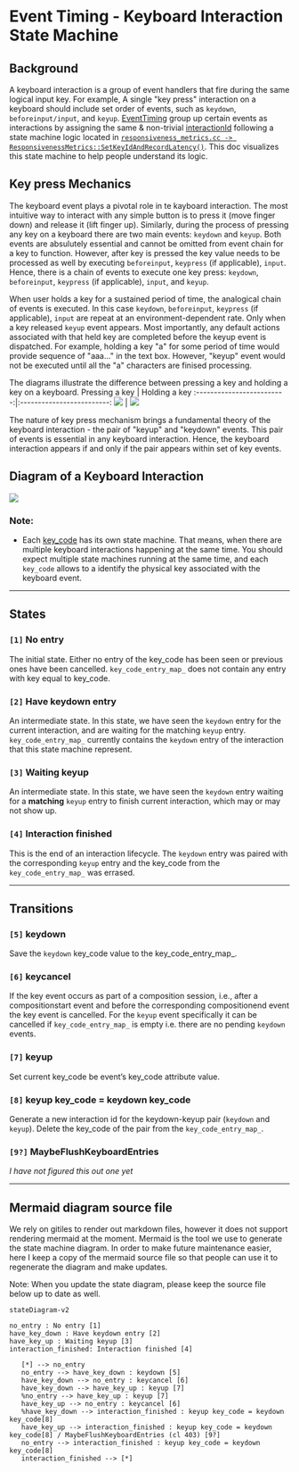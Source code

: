 # Event Timing - Keyboard Interaction State Machine

## Background
A keyboard interaction is a group of event handlers that fire during the same logical input key. For example, A single "key press" interaction on a keyboard should include set order of events, such as `keydown`, `beforeinput/input`, and `keyup`. [EventTiming](https://w3c.github.io/event-timing/) group up certain events as interactions by assigning the same & non-trivial [interactionId](https://www.w3.org/TR/2022/WD-event-timing-20220524/#dom-performanceeventtiming-interactionid) following a state machine logic located in [`responsiveness_metrics.cc -> ResponsivenessMetrics::SetKeyIdAndRecordLatency()`](https://chromium.googlesource.com/chromium/src/+/main/third_party/blink/renderer/core/timing/responsiveness_metrics.cc#327). This doc visualizes this state machine to help people understand its logic.

## Key press Mechanics

The keyboard event plays a pivotal role in te kayboard interaction. The most intuitive way to interact with any simple button is to press it (move finger down) and release it (lift finger up). Similarly, during the process of pressing any key on a keyboard there are two main events:  `keydown` and `keyup`. Both events are absulutely essential and cannot be omitted from event chain for a key to function. However, after key is pressed the key value needs to be processed as well by executing `beforeinput`, `keypress` (if applicable), `input`. Hence, there is a chain of events to execute one key press: `keydown`, `beforeinput`, `keypress` (if applicable), `input`, and `keyup`.

When user holds a key for a sustained period of time, the analogical chain of events is executed. In this case `keydown`, `beforeinput`, `keypress` (if applicable), `input` are repeat at an environment-dependent rate. Only when a key released `keyup` event appears. Most importantly, any default actions associated with that held key are completed before the keyup event is dispatched. For example, holding a key "a" for some period of time would provide sequence of "aaa..." in the text box. However, "keyup" event would not be executed until all the "a" characters are finised processing.

The diagrams illustrate the difference between pressing a key and holding a key on a keyboard.
Pressing a key           |  Holding a key
:-------------------------:|:-------------------------:
[![](https://mermaid.ink/img/pako:eNqNUktPwzAM_iuRj6ib1sfWJQcOaBeEgAM31mnKWo9VtGmVpoUy7b-Tvra2Q8Apjr-HHTtH8JMAgUGmuMJVyN8kjyeF5QlPiGSLQsmSMPKUkCb0xIEXuH3HMkg-hEYe2qgFdrhPJIYizRUjd5dLC7fAfXX0vFKJWVZ71dEFyNOmhD5HbAwahLS3qmFCyPpmQyaTW9L1XifPD6mQUf86ImHWuZAqW2sGtL5jo_G58DEiP1PHk9AS_8Al9xVKUvAoRyLRx7DQBX9x6LSr50eSp4HeT5_e9x9KBoo_BJfhr7tQb5rvIgw2g9Ya6F-Frkvk6XnQEiPk2fjher9XLfUte1uveHrLYECMMuZhoD_vsWJ6oA4YowdMhwHueR4pDzxx0lSeq-SlFD4wJXM0oOm5_e7A9jzKdDbl4jVJ4o6kr8CO8AmMWlOXzhyTzuaWQ92laUAJzFpMHUpN23Udas-WlnUy4KvWz6bUpu7CmlPLNucL116evgFfXSsx?type=png)](https://mermaid.live/edit#pako:eNqNUktPwzAM_iuRj6ib1sfWJQcOaBeEgAM31mnKWo9VtGmVpoUy7b-Tvra2Q8Apjr-HHTtH8JMAgUGmuMJVyN8kjyeF5QlPiGSLQsmSMPKUkCb0xIEXuH3HMkg-hEYe2qgFdrhPJIYizRUjd5dLC7fAfXX0vFKJWVZ71dEFyNOmhD5HbAwahLS3qmFCyPpmQyaTW9L1XifPD6mQUf86ImHWuZAqW2sGtL5jo_G58DEiP1PHk9AS_8Al9xVKUvAoRyLRx7DQBX9x6LSr50eSp4HeT5_e9x9KBoo_BJfhr7tQb5rvIgw2g9Ya6F-Frkvk6XnQEiPk2fjher9XLfUte1uveHrLYECMMuZhoD_vsWJ6oA4YowdMhwHueR4pDzxx0lSeq-SlFD4wJXM0oOm5_e7A9jzKdDbl4jVJ4o6kr8CO8AmMWlOXzhyTzuaWQ92laUAJzFpMHUpN23Udas-WlnUy4KvWz6bUpu7CmlPLNucL116evgFfXSsx)  |  [![](https://mermaid.ink/img/pako:eNqFU01v2zAM_SuEjkMSWF7zYQHroegORbHtsNvioGBspjEqS4Yse8uC_PfRX42Tot3JFN_jI59EH0ViUxJKlB493Wf47DCf1mFsYmPsExnvDqDgu4U2jM0ea3p6oUNqfxsGHvuoB7a0s44yU1Rewd35MOA98jDOsVjhqCxbsTY6A1XR9eDvFZvSDoHh1EwMAOtPG5hOb2EYvk2-OmmQKwdrFtladOnXmjkzRwWhhy_gXUUbYB5kJexJp9AbZb0LiXE31uN0giYh_Q71-p64JNmjw8STgxp1ReAooaxuPb2rMNTe__gGVZHy443pY_3LkouK_xScX2Y9hLwGuNWUbi5G66APGo1Ge9ujMfYRXhU8AGoNKe2w0h6Gy2iuPKOSV8Am7RK8vpcjTViODXbL9MbaFWVYpobHmyQmIieXY5byH3JsmLHwe8opForDfp5YxObEVKy8_XkwiVDN7kxE573_p4TaoS45W6D5ZW0-kPgo1FH8EUreBLNlFEXL8EZKGchwIg5CTeV8Fq0WgZThMlqEjJwm4m8rEMyixXwpw2D1memL-So8_QNS8U92?type=png)](https://mermaid.live/edit#pako:eNqFU01v2zAM_SuEjkMSWF7zYQHroegORbHtsNvioGBspjEqS4Yse8uC_PfRX42Tot3JFN_jI59EH0ViUxJKlB493Wf47DCf1mFsYmPsExnvDqDgu4U2jM0ea3p6oUNqfxsGHvuoB7a0s44yU1Rewd35MOA98jDOsVjhqCxbsTY6A1XR9eDvFZvSDoHh1EwMAOtPG5hOb2EYvk2-OmmQKwdrFtladOnXmjkzRwWhhy_gXUUbYB5kJexJp9AbZb0LiXE31uN0giYh_Q71-p64JNmjw8STgxp1ReAooaxuPb2rMNTe__gGVZHy443pY_3LkouK_xScX2Y9hLwGuNWUbi5G66APGo1Ge9ujMfYRXhU8AGoNKe2w0h6Gy2iuPKOSV8Am7RK8vpcjTViODXbL9MbaFWVYpobHmyQmIieXY5byH3JsmLHwe8opForDfp5YxObEVKy8_XkwiVDN7kxE573_p4TaoS45W6D5ZW0-kPgo1FH8EUreBLNlFEXL8EZKGchwIg5CTeV8Fq0WgZThMlqEjJwm4m8rEMyixXwpw2D1memL-So8_QNS8U92)




The nature of key press mechanism brings a fundamental theory of the keyboard interaction - the pair of "keyup" and "keydown" events. This pair of events is essential in any keyboard interaction. Hence, the keyboard interaction appears if and only if the pair appears within set of key events.

## Diagram of a Keyboard Interaction
[![](https://mermaid.ink/img/pako:eNqlk11PgzAUhv_KSZMlarY5oHwm6o0ajdEbL0wEQjroRiO0C5QpLvvvlm3sw2G82F3f9zycvqctCxSLhCIPlZJIesvItCD5YK4HPOBcRJTLogYPXgSsl74WBjwlcxp90DpKxCdX1QelQemV3HD6PlfNFPVGmGR82oBK-4YCGJe0ILFkgkcTxlmZ0sSDx50LrQs-DptMAOBfhDAYXEMbb2VuszaV3_naaL4ZruDD-n6vNRwTHtMMfOsv_HCwzUD2mu51R-kg92v_hugdp-g6ve0mDdlcLVxtx28t3-ne_4R-cAnPpB7T-6wq0ydajwUpkjs1DKMlnMUZ4JFxDr57Ex7f1qljdH7fNFYPBfVRToucsEQ98UWDB0imNKcB8tQyoRNSZTJAAV8qlFRSvNY8Rp4sKtpH1SzZ_RTIm5CsVO6M8Hch8hZSEnkL9IU8zcVDzcAjzTWx5di63ke1cnVzaNuWrmzLHuk2dpZ99L1qoA01C7vYNCzDdR2sGcsfAVg0oQ?type=png)](https://mermaid.live/edit#pako:eNqlk11PgzAUhv_KSZMlarY5oHwm6o0ajdEbL0wEQjroRiO0C5QpLvvvlm3sw2G82F3f9zycvqctCxSLhCIPlZJIesvItCD5YK4HPOBcRJTLogYPXgSsl74WBjwlcxp90DpKxCdX1QelQemV3HD6PlfNFPVGmGR82oBK-4YCGJe0ILFkgkcTxlmZ0sSDx50LrQs-DptMAOBfhDAYXEMbb2VuszaV3_naaL4ZruDD-n6vNRwTHtMMfOsv_HCwzUD2mu51R-kg92v_hugdp-g6ve0mDdlcLVxtx28t3-ne_4R-cAnPpB7T-6wq0ydajwUpkjs1DKMlnMUZ4JFxDr57Ex7f1qljdH7fNFYPBfVRToucsEQ98UWDB0imNKcB8tQyoRNSZTJAAV8qlFRSvNY8Rp4sKtpH1SzZ_RTIm5CsVO6M8Hch8hZSEnkL9IU8zcVDzcAjzTWx5di63ke1cnVzaNuWrmzLHuk2dpZ99L1qoA01C7vYNCzDdR2sGcsfAVg0oQ)

### Note:
* Each [key_code](https://w3c.github.io/uievents/#keys-codevalues) has its own state machine. That means, when there are multiple keyboard interactions happening at the same time. You should expect multiple state machines running at the same time, and each `key_code` allows to a identify the physical key associated with the keyboard event.
***


## States

### `[1]` No entry
The initial state. Either no entry of the key_code has been seen or previous ones have been cancelled.
`key_code_entry_map_` does not contain any entry with key equal to key_code.

### `[2]` Have keydown entry
An intermediate state. In this state, we have seen the `keydown` entry for the current interaction, and are waiting for the matching `keyup` entry.
`key_code_entry_map_` currently contains the `keydown` entry of the interaction that this state machine represent.

### `[3]` Waiting keyup
An intermediate state. In this state, we have seen the `keydown` entry waiting for a **matching** `keyup` entry to finish current interaction, which may or may not show up.

### `[4]` Interaction finished
This is the end of an interaction lifecycle. The `keydown` entry was paired with the corresponding `keyup` entry and the key_code from the `key_code_entry_map_` was errased.


- - - -

## Transitions

### `[5]` keydown

Save the `keydown` key_code value to the key_code_entry_map_.

### `[6]` keycancel
If the key event occurs as part of a composition session, i.e., after a compositionstart event and before the corresponding compositionend event the key event is cancelled. For the `keyup` event specifically it can be cancelled if `key_code_entry_map_` is empty i.e. there are no pending `keydown` events.

### `[7]` keyup

Set current key_code be event’s key_code attribute value.

### `[8]` keyup key_code = keydown key_code

Generate a new interaction id for the keydown-keyup pair (`keydown` and `keyup`). Delete the key_code of the pair from the `key_code_entry_map_`.

### `[9?]` MaybeFlushKeyboardEntries

_I have not figured this out one yet_

- - - -

## Mermaid diagram source file

We rely on gitiles to render out markdown files, however it does not support
rendering mermaid at the moment. Mermaid is the tool we use to generate the
state machine diagram. In order to make future maintenance easier, here I keep a
copy of the mermaid source file so that people can use it to regenerate the
diagram and make updates.

Note: When you update the state diagram, please keep the source file below up to
date as well.

```
stateDiagram-v2

no_entry : No entry [1]
have_key_down : Have keydown entry [2]
have_key_up : Waiting keyup [3]
interaction_finished: Interaction finished [4]

   [*] --> no_entry
   no_entry --> have_key_down : keydown [5]
   have_key_down --> no_entry : keycancel [6]
   have_key_down --> have_key_up : keyup [7]
   %no_entry --> have_key_up : keyup [7]
   have_key_up --> no_entry : keycancel [6]
   %have_key_down --> interaction_finished : keyup key_code = keydown key_code[8]
   have_key_up --> interaction_finished : keyup key_code = keydown key_code[8] / MaybeFlushKeyboardEntries (cl 403) [9?]
   no_entry --> interaction_finished : keyup key_code = keydown key_code[8]
   interaction_finished --> [*]

```

